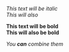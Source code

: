 *This text will be italic*  
_This will also_

**This text will be bold**  
__This will also be bold__

_You **can** combine them_
